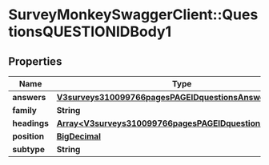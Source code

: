 # SurveyMonkeySwaggerClient::QuestionsQUESTIONIDBody1

## Properties
Name | Type | Description | Notes
------------ | ------------- | ------------- | -------------
**answers** | [**V3surveys310099766pagesPAGEIDquestionsAnswers**](V3surveys310099766pagesPAGEIDquestionsAnswers.md) |  | [optional] 
**family** | **String** |  | [optional] 
**headings** | [**Array&lt;V3surveys310099766pagesPAGEIDquestionsHeadings&gt;**](V3surveys310099766pagesPAGEIDquestionsHeadings.md) |  | [optional] 
**position** | [**BigDecimal**](BigDecimal.md) |  | [optional] 
**subtype** | **String** |  | [optional] 


